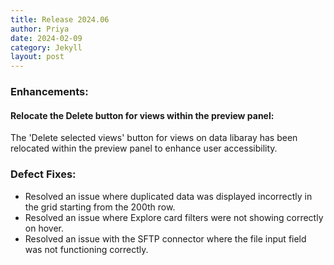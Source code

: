 ```yaml
---
title: Release 2024.06
author: Priya
date: 2024-02-09
category: Jekyll
layout: post
---
```

### Enhancements:

#### Relocate the Delete button for views within the preview panel:
The 'Delete selected views' button for views on data libaray has been relocated within the preview panel to enhance user accessibility.

### Defect Fixes:
* Resolved an issue where duplicated data was displayed incorrectly in the grid starting from the 200th row.
* Resolved an issue where Explore card filters were not showing correctly on hover.
* Resolved an issue with the SFTP connector where the file input field was not functioning correctly.